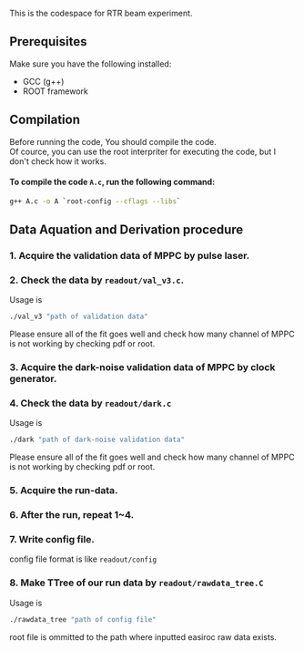 This is the codespace for RTR beam experiment.
## Prerequisites

Make sure you have the following installed:

- GCC (g++)
- ROOT framework

## Compilation
Before running the code, You should compile the code.  
Of cource, you can use the root interpriter for executing the code, but I don't check how it works.  
#### To compile the code ```A.c```, run the following command:

```sh
g++ A.c -o A `root-config --cflags --libs`
```

## Data Aquation and Derivation procedure

### 1. Acquire the validation data of MPPC by pulse laser.
### 2. Check the data by ```readout/val_v3.c```.
Usage is 
```sh
./val_v3 "path of validation data"
``` 
Please ensure all of the fit goes well and check how many channel of MPPC is not working by checking pdf or root.
### 3. Acquire the dark-noise validation data of MPPC by clock generator. 
### 4. Check the data by ```readout/dark.c``` 
Usage is 
```sh
./dark "path of dark-noise validation data"
``` 
Please ensure all of the fit goes well and check how many channel of MPPC is not working by checking pdf or root.
### 5. Acquire the run-data.
### 6. After the run, repeat 1~4.
### 7. Write config file.
config file format is like ```readout/config```
### 8. Make TTree of our run data by ```readout/rawdata_tree.C```
Usage is 
```sh
./rawdata_tree "path of config file"
``` 
root file is ommitted to the path where inputted easiroc raw data exists.

